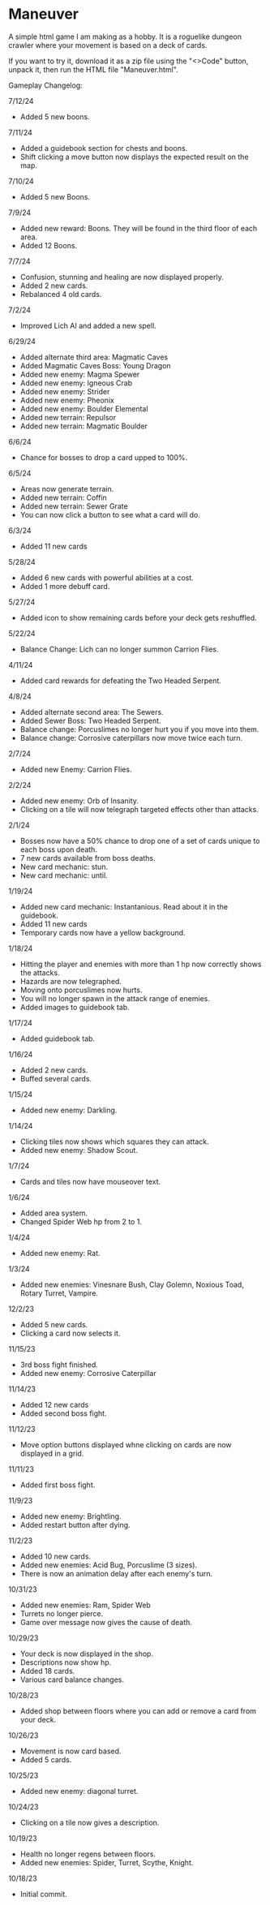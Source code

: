 # Maneuver
A simple html game I am making as a hobby. 
It is a roguelike dungeon crawler where your movement is based on a deck of cards.

If you want to try it, download it as a zip file using the "<>Code" button, unpack it, then run the HTML file "Maneuver.html".



Gameplay Changelog:

7/12/24
- Added 5 new boons.

7/11/24
- Added a guidebook section for chests and boons.
- Shift clicking a move button now displays the expected result on the map.

7/10/24
- Added 5 new Boons.

7/9/24
- Added new reward: Boons. They will be found in the third floor of each area.
- Added 12 Boons.

7/7/24
- Confusion, stunning and healing are now displayed properly.
- Added 2 new cards.
- Rebalanced 4 old cards.

7/2/24
- Improved Lich AI and added a new spell.

6/29/24
- Added alternate third area: Magmatic Caves
- Added Magmatic Caves Boss: Young Dragon
- Added new enemy: Magma Spewer
- Added new enemy: Igneous Crab
- Added new enemy: Strider
- Added new enemy: Pheonix
- Added new enemy: Boulder Elemental
- Added new terrain: Repulsor
- Added new terrain: Magmatic Boulder

6/6/24
- Chance for bosses to drop a card upped to 100%.

6/5/24
- Areas now generate terrain. 
- Added new terrain: Coffin
- Added new terrain: Sewer Grate
- You can now click a button to see what a card will do.

6/3/24
- Added 11 new cards

5/28/24
- Added 6 new cards with powerful abilities at a cost.
- Added 1 more debuff card.

5/27/24
- Added icon to show remaining cards before your deck gets reshuffled.

5/22/24
- Balance Change: Lich can no longer summon Carrion Flies.

4/11/24
- Added card rewards for defeating the Two Headed Serpent.

4/8/24
- Added alternate second area: The Sewers.
- Added Sewer Boss: Two Headed Serpent.
- Balance change: Porcuslimes no longer hurt you if you move into them.
- Balance change: Corrosive caterpillars now move twice each turn.

2/7/24
- Added new Enemy: Carrion Flies.

2/2/24
- Added new enemy: Orb of Insanity.
- Clicking on a tile will now telegraph targeted effects other than attacks.

2/1/24
- Bosses now have a 50% chance to drop one of a set of cards unique to each boss upon death.
- 7 new cards available from boss deaths.
- New card mechanic: stun.
- New card mechanic: until.

1/19/24
- Added new card mechanic: Instantanious. Read about it in the guidebook.
- Added 11 new cards
- Temporary cards now have a yellow background.

1/18/24
- Hitting the player and enemies with more than 1 hp now correctly shows the attacks.
- Hazards are now telegraphed.
- Moving onto porcuslimes now hurts.
- You will no longer spawn in the attack range of enemies.
- Added images to guidebook tab.

1/17/24
- Added guidebook tab.

1/16/24
- Added 2 new cards.
- Buffed several cards.

1/15/24
- Added new enemy: Darkling.

1/14/24
- Clicking tiles now shows which squares they can attack.
- Added new enemy: Shadow Scout.

1/7/24
- Cards and tiles now have mouseover text.

1/6/24
- Added area system.
- Changed Spider Web hp from 2 to 1.

1/4/24
- Added new enemy: Rat.

1/3/24
- Added new enemies: Vinesnare Bush, Clay Golemn, Noxious Toad, Rotary Turret, Vampire.

12/2/23
- Added 5 new cards.
- Clicking a card now selects it.

11/15/23
- 3rd boss fight finished.
- Added new enemy: Corrosive Caterpillar

11/14/23
- Added 12 new cards
- Added second boss fight.

11/12/23
- Move option buttons displayed whne clicking on cards are now displayed in a grid.

11/11/23
- Added first boss fight.

11/9/23
- Added new enemy: Brightling.
- Added restart button after dying.

11/2/23
- Added 10 new cards.
- Added new enemies: Acid Bug, Porcuslime (3 sizes).
- There is now an animation delay after each enemy's turn.

10/31/23
- Added new enemies: Ram, Spider Web
- Turrets no longer pierce.
- Game over message now gives the cause of death.

10/29/23
- Your deck is now displayed in the shop.
- Descriptions now show hp.
- Added 18 cards.
- Various card balance changes.

10/28/23
- Added shop between floors where you can add or remove a card from your deck.

10/26/23
- Movement is now card based.
- Added 5 cards.

10/25/23
- Added new enemy: diagonal turret.

10/24/23
- Clicking on a tile now gives a description.

10/19/23
- Health no longer regens between floors.
- Added new enemies: Spider, Turret, Scythe, Knight.

10/18/23
- Initial commit.